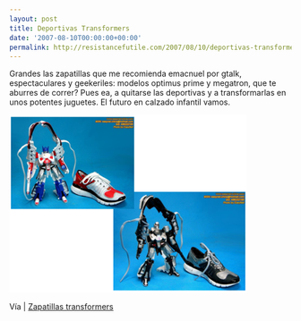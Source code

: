 ```yaml
---
layout: post
title: Deportivas Transformers
date: '2007-08-10T00:00:00+00:00'
permalink: http://resistancefutile.com/2007/08/10/deportivas-transformers/
---
```

Grandes las zapatillas que me recomienda emacnuel por gtalk, espectaculares y geekeriles: modelos optimus prime y megatron, que te aburres de correr? Pues ea, a quitarse las deportivas y a transformarlas en unos potentes juguetes. El futuro en calzado infantil vamos.

<img src='/assets/transf.png' alt='transformers' class="centro" />

Vía | <a href="http://www.votemoojj.com/stuff/shoes/index.html">Zapatillas transformers</a>
